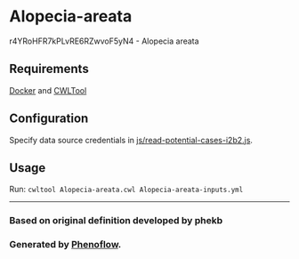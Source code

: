 # Alopecia-areata

r4YRoHFR7kPLvRE6RZwvoF5yN4 - Alopecia areata

## Requirements

[Docker](https://docs.docker.com/install/) and [CWLTool](https://github.com/common-workflow-language/cwltool#install)

## Configuration

Specify data source credentials in [js/read-potential-cases-i2b2.js](js/read-potential-cases-i2b2.js).

## Usage

Run: `cwltool Alopecia-areata.cwl Alopecia-areata-inputs.yml`

***

### Based on original definition developed by phekb
### Generated by [Phenoflow](https://kclhi.org/phenoflow).
